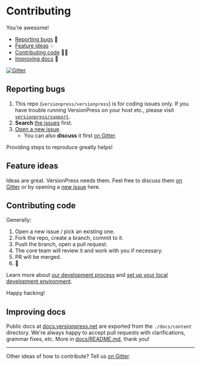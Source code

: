 # Contributing

You're awesome!

- [Reporting bugs](#reporting-bugs) 🐛
- [Feature ideas](#feature-ideas) 💡
- [Contributing code](#contributing-code) 👨‍💻
- [Improving docs](#improving-docs) 📝

[![Gitter](https://img.shields.io/gitter/room/nwjs/nw.js.svg)](https://gitter.im/versionpress/versionpress)

## Reporting bugs

1. This repo (`versionpress/versionpress`) is for coding issues only. If you have trouble running VersionPress on your host etc., please visit [`versionpress/support`](https://github.com/versionpress/support).
2. **Search** [ the issues](https://github.com/versionpress/versionpress/issues) first.
3. [Open a new issue](https://github.com/versionpress/versionpress/issues/new).
    - You can also **discuss** it first [on Gitter](https://gitter.im/versionpress/versionpress). 

Providing steps to reproduce greatly helps!

## Feature ideas

Ideas are great. VersionPress needs them. Feel free to discuss them [on Gitter](https://gitter.im/versionpress/versionpress) or by opening a [new issue](https://github.com/versionpress/versionpress/issues/new) here.

## Contributing code

Generally:

1. Open a new issue / pick an existing one.
2. Fork the repo, create a branch, commit to it.
3. Push the branch, open a pull request.
4. The core team will review it and work with you if necessary.
5. PR will be merged.
6. :tada:

Learn more about [our development process](docs/content/en/developer/development-process.md) and [set up your local development environment](docs/content/en/developer/setup.md).

Happy hacking!


## Improving docs

Public docs at [docs.versionpress.net](https://docs.versionpress.net/en) are exported from the `./docs/content` directory. We're always happy to accept pull requests with clarifications, grammar fixes, etc. More in [docs/README.md](./docs/README.md), thank you!


---

Other ideas of how to contribute? Tell us [on Gitter](https://gitter.im/versionpress/versionpress). 
